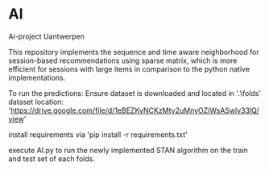 # AI
Ai-project Uantwerpen

This repository implements the sequence and time aware neighborhood for session-based recommendations using sparse matrix, which is more efficient for sessions with large items in comparison to the python native implementations.

To run the predictions:
Ensure dataset is downloaded and located in '.\folds'
dataset location: 'https://drive.google.com/file/d/1eBEZKyNCKzMty2uMnyOZiWsASwlv33lQ/view'

install requirements via 'pip install -r requirements.txt'

execute AI.py to run the newly implemented STAN algorithm on the train and test set of each folds.

